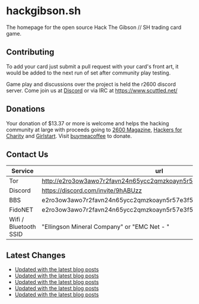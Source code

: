 # hackgibson.sh
The homepage for the open source Hack The Gibson // SH trading card game.


## Contributing

To add your card just submit a pull request with your card's front art, it would be added to the next run of set after community play testing.

Game play and discussions over the project is held the r2600 discord server. Come join us at [Discord](https://discord.com/invite/9hABUzz) or via IRC at https://www.scuttled.net/


## Donations

Your donation of $13.37 or more is welcome and helps the hacking community at large with proceeds going to [2600 Magazine](https://2600.com/), [Hackers for Charity](https://hackersforcharity.org) and [Girlstart](https://girlstart.org).  Visit [buymeacoffee](https://www.buymeacoffee.com/hackgibson.sh) to donate.


## Contact Us

Service | url
-|-
Tor | http://e2ro3ow3awo7r2favn24n65ycc2qmzkoayn5r57e3f56nvjwdcgg32ad.onion
Discord | https://discord.com/invite/9hABUzz
BBS | e2ro3ow3awo7r2favn24n65ycc2qmzkoayn5r57e3f56nvjwdcgg32ad.onion:23
FidoNET | e2ro3ow3awo7r2favn24n65ycc2qmzkoayn5r57e3f56nvjwdcgg32ad.onion:24554
Wifi / Bluetooth SSID | "Ellingson Mineral Company" or "EMC Net - <fidonet address>"

## Latest Changes
<!-- BLOG-POST-LIST:START -->
- [Updated with the latest blog posts](https://github.com/DFW2600/hackgibson.sh/commit/885f0070dc58dd293c62c9a2723ed1d0a01c1e5d)
- [Updated with the latest blog posts](https://github.com/DFW2600/hackgibson.sh/commit/1e6b1a2d75c6dd753159abcdd75eecd75253ac02)
- [Updated with the latest blog posts](https://github.com/DFW2600/hackgibson.sh/commit/f097a1cb0bde5e4d5a2a6d4579a17e53d6318c45)
- [Updated with the latest blog posts](https://github.com/DFW2600/hackgibson.sh/commit/d27e3d94274edb810bd5a5fa6d5f059dabd2a34d)
- [Updated with the latest blog posts](https://github.com/DFW2600/hackgibson.sh/commit/1cd10fb4e60254622d337acb5edfca37d4a5af8d)
<!-- BLOG-POST-LIST:END -->
